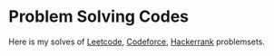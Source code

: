 # Problem Solving Codes

Here is my solves of [Leetcode](https://leetcode.com/solimanhossain/), [Codeforce](https://codeforces.com/profile/solimanhossain/), [Hackerrank](https://www.hackerrank.com/solimanhossains) problemsets.

